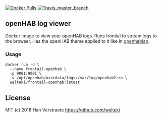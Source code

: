 [![Docker Pulls](https://img.shields.io/docker/pulls/welteki/frontail-openhab.svg)](https://hub.docker.com/r/welteki/frontail-openhab)
[![Travis_master_branch](https://travis-ci.org/welteki/docker_frontail_openhab.svg?branch=master)](https://travis-ci.org/welteki/docker_frontail_openhab/branches)

## openHAB log viewer

Docker image to view your openHAB logs. Runs frontial to stream logs to the browser. Has the openHAB theme applied to it like in [openhabian](https://www.openhab.org/docs/installation/openhabian.html).

### Usage

```
docker run -d \
  --name frontail-openhab \
  -p 9001:9001 \
  -v /opt/openhab/userdata/logs:/var/log/openhab2:ro \
  welteki/frontail-openhab:latest
```

## License

MIT (c) 2018 Han Verstraete https://github.com/welteki
